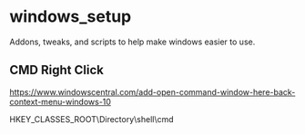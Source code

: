 # windows_setup
Addons, tweaks, and scripts to help make windows easier to use.

## CMD Right Click
https://www.windowscentral.com/add-open-command-window-here-back-context-menu-windows-10

HKEY_CLASSES_ROOT\Directory\shell\cmd
